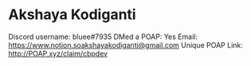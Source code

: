 # Akshaya Kodiganti

Discord username: bluee#7935
DMed a POAP: Yes
Email: https://www.notion.soakshayakodiganti@gmail.com
Unique POAP Link: http://POAP.xyz/claim/cbpdev